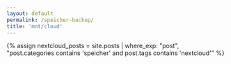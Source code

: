```yaml
---
layout: default
permalink: /speicher-backup/
title: 'mnt/cloud'
---
```


{% assign nextcloud_posts = site.posts | where_exp: "post", "post.categories contains 'speicher' and post.tags contains 'nextcloud'" %}
